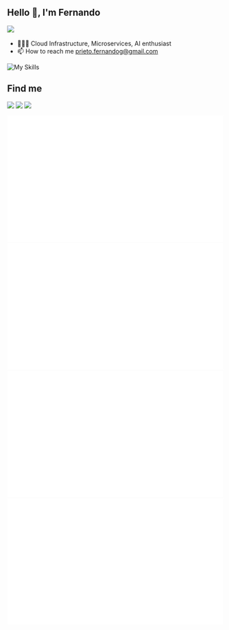 ## Hello 👋, I'm Fernando
![](https://komarev.com/ghpvc/?username=fernandogprieto&style=plastic)

- 🧑🏻‍💻 Cloud Infrastructure, Microservices, AI enthusiast 
- 📫 How to reach me [prieto.fernandog@gmail.com](mailto:prieto.fernandog@gmail.com)

![My Skills](https://go-skill-icons.vercel.app/api/icons?i=aws,gcp,azure,windows,powershell,linux,bash,yaml,docker,kubernetes,prometheus,terraform,githubactions,gitlab,nginx,python,vscode,neovim,latex)

## Find me 
<p align="left">
  <a href="https://github.com/fernandogprieto" target="blank"><img src="https://skillicons.dev/icons?i=github" height=40 withd=40 /></a>
  <a href="https://linkedin.com/in/fernandogprieto" target="blank"><img src="https://skillicons.dev/icons?i=linkedin" height=40 withd=40 /></a>
  <a href="https://twitter.com/fernandogprieto" target="blank"><img src="https://skillicons.dev/icons?i=twitter" height=40 withd=40 /></a>
</p>

![](https://raw.githubusercontent.com/fernandogprieto/github-stats/master/generated/overview.svg#gh-dark-mode-only)
![](https://raw.githubusercontent.com/fernandogprieto/github-stats/master/generated/overview.svg#gh-light-mode-only)
![](https://raw.githubusercontent.com/fernandogprieto/github-stats/master/generated/languages.svg#gh-dark-mode-only)
![](https://raw.githubusercontent.com/fernandogprieto/github-stats/master/generated/languages.svg#gh-light-mode-only)
